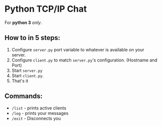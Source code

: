 Python TCP/IP Chat
===================

For **python 3** *only*.

How to in 5 steps:
------------------

1. Configure `server.py` port variable to whatever is available on your server.
2. Configure `client.py` to match `server.py`'s configuration. (Hostname and Port)
3. Start `server.py`
4. Start `client.py`.
5. That's it

Commands:
---------
- `/list` - prints active clients
- `/log` - prints your messages
- `/exit` - Disconnects you
